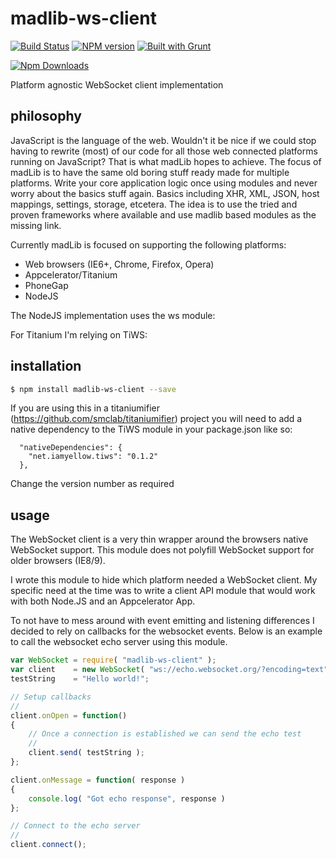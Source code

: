 # madlib-ws-client
[![Build Status](https://travis-ci.org/Qwerios/madlib-ws-client.svg?branch=master)](https://travis-ci.org/Qwerios/madlib-ws-client)  [![NPM version](https://badge.fury.io/js/madlib-ws-client.png)](http://badge.fury.io/js/madlib-ws-client) [![Built with Grunt](https://cdn.gruntjs.com/builtwith.png)](http://gruntjs.com/)

[![Npm Downloads](https://nodei.co/npm/madlib-ws-client.png?downloads=true&stars=true)](https://nodei.co/npm/madlib-ws-client.png?downloads=true&stars=true)

Platform agnostic WebSocket client implementation


## philosophy
JavaScript is the language of the web. Wouldn't it be nice if we could stop having to rewrite (most) of our code for all those web connected platforms running on JavaScript? That is what madLib hopes to achieve. The focus of madLib is to have the same old boring stuff ready made for multiple platforms. Write your core application logic once using modules and never worry about the basics stuff again. Basics including XHR, XML, JSON, host mappings, settings, storage, etcetera. The idea is to use the tried and proven frameworks where available and use madlib based modules as the missing link.

Currently madLib is focused on supporting the following platforms:

* Web browsers (IE6+, Chrome, Firefox, Opera)
* Appcelerator/Titanium
* PhoneGap
* NodeJS

The NodeJS implementation uses the ws module:

For Titanium I'm relying on TiWS:


## installation
```bash
$ npm install madlib-ws-client --save
```

If you are using this in a titaniumifier (https://github.com/smclab/titaniumifier) project you will need to add a native dependency to the TiWS module in your package.json like so:
```
  "nativeDependencies": {
    "net.iamyellow.tiws": "0.1.2"
  },
```

Change the version number as required

## usage
The WebSocket client is a very thin wrapper around the browsers native WebSocket support. This module does not polyfill WebSocket support for older browsers (IE8/9).

I wrote this module to hide which platform needed a WebSocket client. My specific need at the time was to write a client API module that would work with both Node.JS and an Appcelerator App.

To not have to mess around with event emitting and listening differences I decided to rely on callbacks for the websocket events. Below is an example to call the websocket echo server using this module.

```javascript
var WebSocket = require( "madlib-ws-client" );
var client    = new WebSocket( "ws://echo.websocket.org/?encoding=text" );
testString    = "Hello world!";

// Setup callbacks
//
client.onOpen = function()
{
    // Once a connection is established we can send the echo test
    //
    client.send( testString );
};

client.onMessage = function( response )
{
    console.log( "Got echo response", response )
};

// Connect to the echo server
//
client.connect();
```
